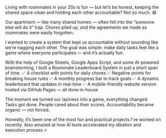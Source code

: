 Living with roommates in your 20s is fun — but let’s be honest, keeping the shared space clean and holding each other accountable? Not so much. 😅

Our apartment — like many shared homes — often fell into the “someone else will do it” trap. Chores piled up, and the agreements we made as roommates were easily forgotten.

I wanted to create a system that kept us accountable without sounding like we’re nagging each other. The goal was simple: make daily tasks feel like a game where everyone participates — and it’s actually fun.

With the help of Google Sheets, Google Apps Script, and some AI-powered brainstorming, I built a Roommate Leaderboard System in just a short span of time.
✅ A checklist with points for daily chores
✅ Negative points for breaking house rules
✅ A monthly progress bar to track goals
✅ A dynamic leaderboard that updates in real-time
✅ A mobile-friendly website version hosted via GitHub Pages — all done in-house

The moment we turned our laziness into a game, everything changed.
Tasks got done.
People cared about their scores.
Accountability became organic — not forced.

Honestly, it’s been one of the most fun and practical projects I’ve worked on recently. Also amazed at how AI tools accelerated my ideation and execution process 🔥

